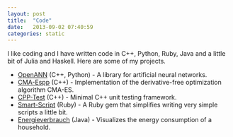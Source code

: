 ```yaml
---
layout: post
title:  "Code"
date:   2013-09-02 07:40:59
categories: static
---
```


I like coding and I have written code in C++, Python, Ruby, Java and a little bit of Julia and Haskell. Here are some of my projects.

* [OpenANN](https://github.com/OpenANN/OpenANN) (C++, Python) - A library for artificial neural networks.
* [CMA-Espp](https://github.com/AlexanderFabisch/CMA-ESpp) (C++) - Implementation of the derivative-free optimization algorithm CMA-ES.
* [CPP-Test](https://github.com/AlexanderFabisch/CPP-Test) (C++) - Minimal C++ unit testing framework.
* [Smart-Script](https://github.com/AlexanderFabisch/Smart-Script) (Ruby) - A Ruby gem that simplifies writing very simple scripts a little bit.
* [Energieverbrauch](https://github.com/AlexanderFabisch/Energieverbrauch) (Java) - Visualizes the energy consumption of a household.
